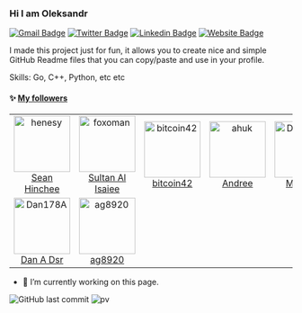 ### Hi I am Oleksandr

[![Gmail Badge](https://img.shields.io/badge/-yshurik-c14438?style=flat&logo=Gmail&logoColor=white&link=mailto:yshurik@gmail.com)](mailto:yshurik@gmail.com)
[![Twitter Badge](https://img.shields.io/badge/-@aleksan70521240-1ca0f1?style=flat&labelColor=1ca0f1&logo=twitter&logoColor=white&link=https://twitter.com/aleksan70521240)](https://twitter.com/aleksan70521240)
[![Linkedin Badge](https://img.shields.io/badge/-olelev-blue?style=flat&logo=Linkedin&logoColor=white&link=https://www.linkedin.com/in/olelev/)](https://www.linkedin.com/in/olelev/)
[![Website Badge](https://img.shields.io/badge/-lynxline.com-47CCCC?style=flat&logo=Google-Chrome&logoColor=white&link=https://lynxline.com)](https://lynxline.com)


I made this project just for fun, it allows you to create nice and simple GitHub Readme files that you can copy/paste and use in your profile.

Skills: Go, C++, Python, etc etc

#### :sparkles: [My followers](src/getTopFollowers.py)

<!--START_SECTION:top-followers-->
<table>
  <tr>
    <td align="center">
      <a href="https://github.com/henesy">
        <img src="https://avatars2.githubusercontent.com/u/1994498" width="100px;" alt="henesy"/>
      </a>
      <br />
      <a href="https://github.com/henesy">Sean Hinchee</a>
    </td>
    <td align="center">
      <a href="https://github.com/foxoman">
        <img src="https://avatars2.githubusercontent.com/u/5356677" width="100px;" alt="foxoman"/>
      </a>
      <br />
      <a href="https://github.com/foxoman">Sultan Al Isaiee</a>
    </td>
    <td align="center">
      <a href="https://github.com/bitcoin42">
        <img src="https://avatars2.githubusercontent.com/u/8053026" width="100px;" alt="bitcoin42"/>
      </a>
      <br />
      <a href="https://github.com/bitcoin42">bitcoin42</a>
    </td>
    <td align="center">
      <a href="https://github.com/ahuk">
        <img src="https://avatars2.githubusercontent.com/u/514732" width="100px;" alt="ahuk"/>
      </a>
      <br />
      <a href="https://github.com/ahuk">Andree</a>
    </td>
    <td align="center">
      <a href="https://github.com/Deutsch4534">
        <img src="https://avatars2.githubusercontent.com/u/12605959" width="100px;" alt="Deutsch4534"/>
      </a>
      <br />
      <a href="https://github.com/Deutsch4534">Москва</a>
    </td>
    <td align="center">
      <a href="https://github.com/jorenfrielink">
        <img src="https://avatars2.githubusercontent.com/u/4737455" width="100px;" alt="jorenfrielink"/>
      </a>
      <br />
      <a href="https://github.com/jorenfrielink">jorenfrielink</a>
    </td>
    <td align="center">
      <a href="https://github.com/marcioatdias">
        <img src="https://avatars2.githubusercontent.com/u/8908607" width="100px;" alt="marcioatdias"/>
      </a>
      <br />
      <a href="https://github.com/marcioatdias">mdias</a>
    </td>
  </tr>
  <tr>
    <td align="center">
      <a href="https://github.com/Dan178A">
        <img src="https://avatars2.githubusercontent.com/u/90704454" width="100px;" alt="Dan178A"/>
      </a>
      <br />
      <a href="https://github.com/Dan178A">Dan A Dsr</a>
    </td>
    <td align="center">
      <a href="https://github.com/ag8920">
        <img src="https://avatars2.githubusercontent.com/u/40314843" width="100px;" alt="ag8920"/>
      </a>
      <br />
      <a href="https://github.com/ag8920">ag8920</a>
    </td>
  </tr>
</table>
<!--END_SECTION:top-followers-->

- 🔭 I’m currently working on this page. 


![GitHub last commit](https://img.shields.io/github/last-commit/yshurik/yshurik)
![pv](https://pageview.vercel.app/?github_user=yshurik)

